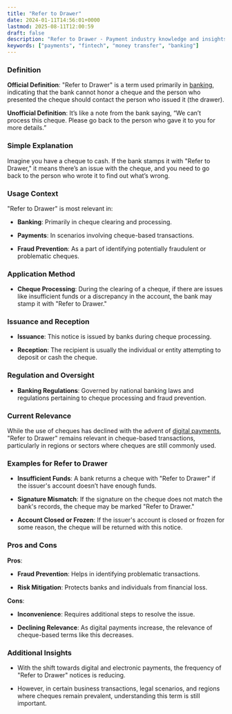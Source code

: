 ```yaml
---
title: "Refer to Drawer"
date: 2024-01-11T14:56:01+0000
lastmod: 2025-08-11T12:00:59
draft: false
description: "Refer to Drawer - Payment industry knowledge and insights"
keywords: ["payments", "fintech", "money transfer", "banking"]
---
```


### Definition

**Official Definition**: "Refer to Drawer" is a term used primarily in [banking](https://faisalkhanllc.xyz/resources/payments-wiki/b/banking/), indicating that the bank cannot honor a cheque and the person who presented the cheque should contact the person who issued it (the drawer).

**Unofficial Definition**: It’s like a note from the bank saying, “We can’t process this cheque. Please go back to the person who gave it to you for more details.”

### Simple Explanation

Imagine you have a cheque to cash. If the bank stamps it with "Refer to Drawer," it means there’s an issue with the cheque, and you need to go back to the person who wrote it to find out what’s wrong.

### Usage Context

"Refer to Drawer" is most relevant in:

- **Banking**: Primarily in cheque clearing and processing.

- **Payments**: In scenarios involving cheque-based transactions.

- **Fraud Prevention**: As a part of identifying potentially fraudulent or problematic cheques.

### Application Method

- **Cheque Processing**: During the clearing of a cheque, if there are issues like insufficient funds or a discrepancy in the account, the bank may stamp it with "Refer to Drawer."

### Issuance and Reception

- **Issuance**: This notice is issued by banks during cheque processing.

- **Reception**: The recipient is usually the individual or entity attempting to deposit or cash the cheque.

### Regulation and Oversight

- **Banking Regulations**: Governed by national banking laws and regulations pertaining to cheque processing and fraud prevention.

### Current Relevance

While the use of cheques has declined with the advent of [digital payments](https://faisalkhanllc.xyz/resources/payments-wiki/d/digital-payment-tokens/), "Refer to Drawer" remains relevant in cheque-based transactions, particularly in regions or sectors where cheques are still commonly used.

### Examples for Refer to Drawer

- **Insufficient Funds**: A bank returns a cheque with "Refer to Drawer" if the issuer's account doesn’t have enough funds.

- **Signature Mismatch**: If the signature on the cheque does not match the bank's records, the cheque may be marked "Refer to Drawer."

- **Account Closed or Frozen**: If the issuer's account is closed or frozen for some reason, the cheque will be returned with this notice.

### Pros and Cons

**Pros**:

- **Fraud Prevention**: Helps in identifying problematic transactions.

- **Risk Mitigation**: Protects banks and individuals from financial loss.

**Cons**:

- **Inconvenience**: Requires additional steps to resolve the issue.

- **Declining Relevance**: As digital payments increase, the relevance of cheque-based terms like this decreases.

### Additional Insights

- With the shift towards digital and electronic payments, the frequency of "Refer to Drawer" notices is reducing.

- However, in certain business transactions, legal scenarios, and regions where cheques remain prevalent, understanding this term is still important.